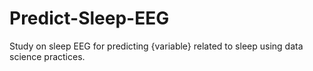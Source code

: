 # Predict-Sleep-EEG
Study on sleep EEG for predicting {variable} related to sleep using data science practices.
